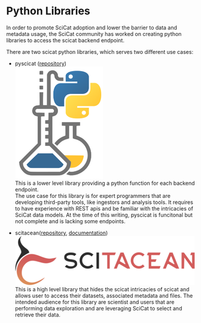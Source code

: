 # Python Libraries

In order to promote SciCat adoption and lower the barrier to data and metadata usage, the SciCat community has worked on creating python libraries to access the scicat backend endpoint.

There are two scicat python libraries, which serves two different use cases:
- pyscicat ([repository](https://github.com/SciCatProject/pyscicat))  
  ![pySciCat logo](images/pyscicat.png)  
  This is a lower level library providing a python function for each backend endpoint.  
  The use case for this library is for expert programmers that are developing third-party tools, like ingestors and analysis tools.
  It requires to have experience with REST apis and be familiar with the intricacies of SciCat data models.
  At the time of this writing, pyscicat is funcitonal but not complete and is lacking some endpoints.  

- scitacean([repository](https://github.com/SciCatProject/scitacean), [documentation](https://scicatproject.github.io/scitacean/))  
  ![Scitacean logo](images/scitacean.png)
  This is a high level library that hides the scicat intricacies of scicat and allows user to access their datasets, associated metadata and files. The intended audience for this library are scientist and users that are performing data exploration and are leveraging SciCat to select and retrieve their data.